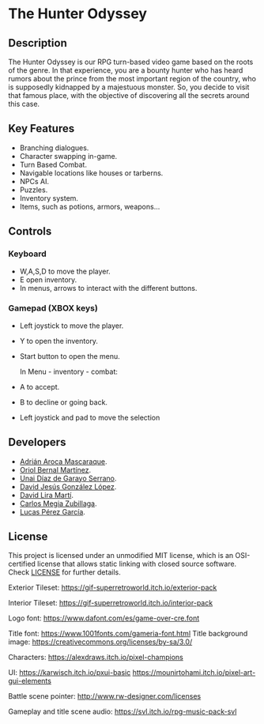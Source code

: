 # The Hunter Odyssey

## Description

The Hunter Odyssey is our RPG turn-based video game based on the roots of the genre. In that experience, you are a bounty hunter who has heard rumors about the prince from the most important region of the country, who is supposedly kidnapped by a majestuous monster. So, you decide to visit that famous place, with the objective of discovering all the secrets around this case.

## Key Features

 - Branching dialogues.
 - Character swapping in-game.
 - Turn Based Combat.
 - Navigable locations like houses or tarberns.
 - NPCs AI.
 - Puzzles.
 - Inventory system.
 - Items, such as potions, armors, weapons...
 
## Controls

### Keyboard
 - W,A,S,D to move the player.
 - E open inventory.
 - In menus, arrows to interact with the different buttons.

### Gamepad (XBOX keys)
 - Left joystick to move the player.
 - Y to open the inventory.
 - Start button to open the menu.

   In Menu - inventory - combat:
 - A to accept.
 - B to decline or going back.
 - Left joystick and pad to move the selection 
## Developers

 - [Adrián Aroca Mascaraque](https://github.com/adrianam4).
 - [Oriol Bernal Martínez](https://github.com/UriKurae).
 - [Unai Díaz de Garayo Serrano](https://github.com/unaidiaz).
 - [David Jesús González López](https://github.com/MagiX7).
 - [David Lira Martí](https://github.com/davidlira19).
 - [Carlos Megia Zubillaga](https://github.com/Chuchocoronel).
 - [Lucas Pérez García](https://github.com/LucasPG14).

## License

This project is licensed under an unmodified MIT license, which is an OSI-certified license that allows static linking with closed source software. Check [LICENSE](LICENSE) for further details.

Exterior Tileset: https://gif-superretroworld.itch.io/exterior-pack

Interior Tileset: https://gif-superretroworld.itch.io/interior-pack

Logo font: https://www.dafont.com/es/game-over-cre.font

Title font: https://www.1001fonts.com/gameria-font.html
Title background image: https://creativecommons.org/licenses/by-sa/3.0/

Characters: https://alexdraws.itch.io/pixel-champions

UI: https://karwisch.itch.io/pxui-basic
    https://mounirtohami.itch.io/pixel-art-gui-elements

Battle scene pointer: http://www.rw-designer.com/licenses

Gameplay and title scene audio: https://svl.itch.io/rpg-music-pack-svl







